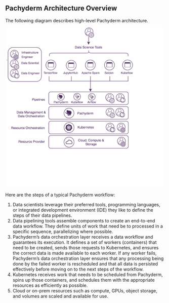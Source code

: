 ## Pachyderm Architecture Overview

The following diagram describes high-level Pachyderm architecture.

![Architecture Overview](../assets/steps-Pachyderm-stack-diagram_latest.png)

Here are the steps of a typical Pachyderm workflow:

1. Data scientists leverage their preferred tools, programming languages,
or integrated development environment (IDE) they like to define the steps
of their data pipelines.
1. Data pipelining tools assemble components to create an end-to-end data
workflow. They define units of work that need be to processed in a specific
sequence, parallelizing where possible.
1. Pachyderm’s data orchestration layer receives a data workflow and
guarantees its execution. It defines a set of workers (containers) that
need to be created, sends those requests to Kubernetes, and ensures the
correct data is made available to each worker. If any worker fails,
Pachyderm’s data orchestration layer ensures that any processing being
done by the failed worker is rescheduled and that all data is persisted
effectively before moving on to the next steps of the workflow.
1. Kubernetes receives work that needs to be scheduled from Pachyderm,
spins up those containers, and schedules them with the appropriate
resources as efficiently as possible.
1. Cloud or on-prem resources such as compute, GPUs, object storage, and
volumes are scaled and available for use.

